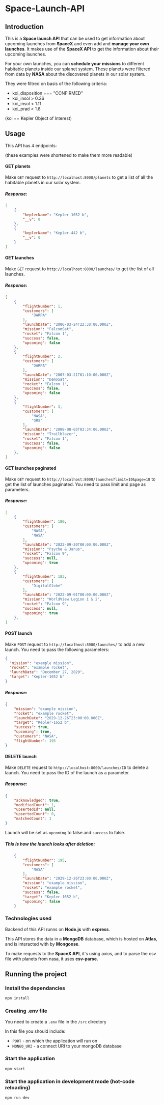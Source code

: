 # Space-Launch-API

## Introduction
This is a **Space launch API** that can be used to get information about upcoming launches from **SpaceX** and even add and **manage your own launches**. It makes use of the **SpaceX API** to get the information about their upcoming launches.

For your own launches, you can **schedule your missions** to different habitable planets inside our splanet system. These planets were filtered from data by **NASA** about the discovered planets in our solar system. 

They were filtred on basis of the following criteria:
- koi_disposition === "CONFIRMED" 
- koi_insol > 0.36 
- koi_insol < 1.11 
- koi_prad < 1.6

(koi == Kepler Object of Interest)
## Usage
This API has 4 endpoints:

(these examples were shortened to make them more readable)
#### GET planets
Make `GET` request to `http://localhost:8000/planets` to get a list of all the habitable planets in our solar system.
##### Response:
```json
[
    {
        "keplerName": "Kepler-1652 b",
        "__v": 0
    },
    {
        "keplerName": "Kepler-442 b",
        "__v": 0
    }
]
```
#### GET launches
Make `GET` request to `http://localhost:8000/launches/` to get the list of all launches.
##### Response:
```json
[
    {
        "flightNumber": 1,
        "customers": [
            "DARPA"
        ],
        "launchDate": "2006-03-24T22:30:00.000Z",
        "mission": "FalconSat",
        "rocket": "Falcon 1",
        "success": false,
        "upcoming": false
    },
    {
        "flightNumber": 2,
        "customers": [
            "DARPA"
        ],
        "launchDate": "2007-03-21T01:10:00.000Z",
        "mission": "DemoSat",
        "rocket": "Falcon 1",
        "success": false,
        "upcoming": false
    },
    {
        "flightNumber": 3,
        "customers": [
            "NASA",
            "ORS"
        ],
        "launchDate": "2008-08-03T03:34:00.000Z",
        "mission": "Trailblazer",
        "rocket": "Falcon 1",
        "success": false,
        "upcoming": false
    },
]
```
#### GET launches paginated
Make `GET` request to `http://localhost:8000/launches?limit=10&page=18` to get the list of launches paginated. You need to pass limit and page as parameters.
##### Response:
```json
[
    {
        "flightNumber": 180,
        "customers": [
            "NASA",
            "NASA"
        ],
        "launchDate": "2022-09-20T00:00:00.000Z",
        "mission": "Psyche & Janus",
        "rocket": "Falcon 9",
        "success": null,
        "upcoming": true
    },
    {
        "flightNumber": 183,
        "customers": [
            "DigitalGlobe"
        ],
        "launchDate": "2022-09-01T00:00:00.000Z",
        "mission": "WorldView Legion 1 & 2",
        "rocket": "Falcon 9",
        "success": null,
        "upcoming": true
    },
]
```
#### POST launch
Make `POST` request to `http://localhost:8000/launches/` to add a new launch. You need to pass the following parameters:
```json
{
  "mission": "example mission",
  "rocket": "example rocket",
  "launchDate": "December 27, 2029",
  "target": "Kepler-1652 b"
}
```
##### Response:
```json
{
    "mission": "example mission",
    "rocket": "example rocket",
    "launchDate": "2029-12-26T23:00:00.000Z",
    "target": "Kepler-1652 b",
    "success": true,
    "upcoming": true,
    "customers": "NASA",
    "flightNumber": 195
}
```
#### DELETE launch
Make `DELETE` request to `http://localhost:8000/launches/ID` to delete a launch. You need to pass the ID of the launch as a parameter.
##### Response:
```json
{
    "acknowledged": true,
    "modifiedCount": 1,
    "upsertedId": null,
    "upsertedCount": 0,
    "matchedCount": 1
}
```
Launch will be set as `upcoming` to false and `success` to false.
##### This is how the launch looks after deletion:
```json
    {
        "flightNumber": 195,
        "customers": [
            "NASA"
        ],
        "launchDate": "2029-12-26T23:00:00.000Z",
        "mission": "example mission",
        "rocket": "example rocket",
        "success": false,
        "target": "Kepler-1652 b",
        "upcoming": false
    }
```
### Technologies used
Backend of this API runns on **Node.js** with **express**.

This API stores the data in a **MongoDB** database, which is hosted on **Atlas**, and is interacted with by **Mongoose**.

To make requests to the **SpaceX API**, it's using axios, and to parse the csv file with planets from nasa, it uses **csv-parse**.

## Running the project

### Install the dependancies
```bash
npm install
``` 
### Creating .env file
You need to create a `.env` file in the `/src` directory

In this file you should include:
- `PORT` - on which the application will run on
- `MONGO_URI` - a connect URI to your mongoDB database
  
### Start the application 
```bash
npm start
```
### Start the application in development mode (hot-code reloading)
```bash
npm run dev
```
